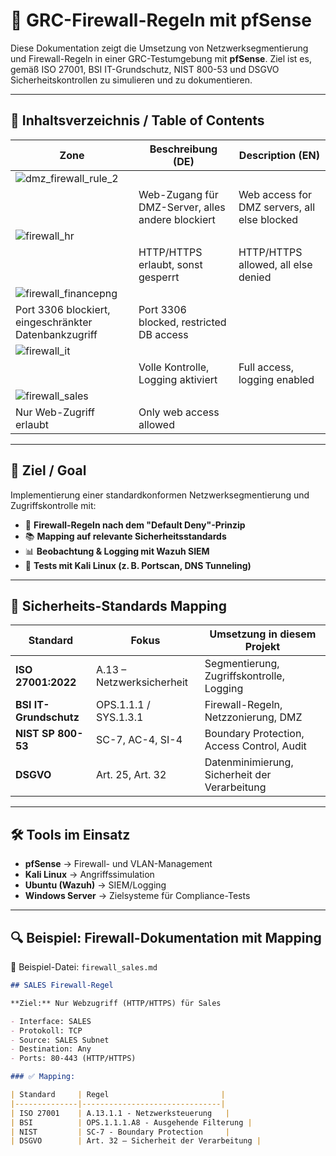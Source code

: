
# 🔐 GRC-Firewall-Regeln mit pfSense

Diese Dokumentation zeigt die Umsetzung von Netzwerksegmentierung und Firewall-Regeln in einer GRC-Testumgebung mit **pfSense**. Ziel ist es, gemäß ISO 27001, BSI IT-Grundschutz, NIST 800-53 und DSGVO Sicherheitskontrollen zu simulieren und zu dokumentieren.

---

## 📁 Inhaltsverzeichnis / Table of Contents

| Zone         | Beschreibung (DE)                            | Description (EN)                         |
|--------------|-----------------------------------------------|-------------------------------------------|
| ![dmz_firewall_rule_2](https://github.com/user-attachments/assets/967508c3-0e16-4096-bb78-17ac95c3fc4e)
       | Web-Zugang für DMZ-Server, alles andere blockiert | Web access for DMZ servers, all else blocked |
| ![firewall_hr](https://github.com/user-attachments/assets/ba88ee1f-8364-4f74-8c79-8c332ed4ba58)
         | HTTP/HTTPS erlaubt, sonst gesperrt       | HTTP/HTTPS allowed, all else denied       |
| ![firewall_financepng](https://github.com/user-attachments/assets/b52fae03-f152-483a-98d7-ca5084ab0f01)
| Port 3306 blockiert, eingeschränkter Datenbankzugriff | Port 3306 blocked, restricted DB access   |
| ![firewall_it](https://github.com/user-attachments/assets/77686b8e-e567-4923-a63a-637a40d2f0f8)
         | Volle Kontrolle, Logging aktiviert       | Full access, logging enabled              |
| ![firewall_sales](https://github.com/user-attachments/assets/466e64af-edc1-46bc-9640-84de0a241648)
   | Nur Web-Zugriff erlaubt                  | Only web access allowed                   |

---







## 🎯 Ziel / Goal

Implementierung einer standardkonformen Netzwerksegmentierung und Zugriffskontrolle mit:

- 🔐 **Firewall-Regeln nach dem "Default Deny"-Prinzip**
- 📚 **Mapping auf relevante Sicherheitsstandards**
- 📊 **Beobachtung & Logging mit Wazuh SIEM**
- 🧪 **Tests mit Kali Linux (z. B. Portscan, DNS Tunneling)**

---

## 📑 Sicherheits-Standards Mapping

| Standard         | Fokus                              | Umsetzung in diesem Projekt                    |
|------------------|-------------------------------------|------------------------------------------------|
| **ISO 27001:2022** | A.13 – Netzwerksicherheit           | Segmentierung, Zugriffskontrolle, Logging      |
| **BSI IT-Grundschutz** | OPS.1.1.1 / SYS.1.3.1              | Firewall-Regeln, Netzzonierung, DMZ            |
| **NIST SP 800-53** | SC-7, AC-4, SI-4                    | Boundary Protection, Access Control, Audit     |
| **DSGVO**         | Art. 25, Art. 32                    | Datenminimierung, Sicherheit der Verarbeitung  |

---

## 🛠 Tools im Einsatz

- **pfSense** → Firewall- und VLAN-Management
- **Kali Linux** → Angriffssimulation
- **Ubuntu (Wazuh)** → SIEM/Logging
- **Windows Server** → Zielsysteme für Compliance-Tests

---

## 🔍 Beispiel: Firewall-Dokumentation mit Mapping

📄 Beispiel-Datei: `firewall_sales.md`

```markdown
## SALES Firewall-Regel

**Ziel:** Nur Webzugriff (HTTP/HTTPS) für Sales

- Interface: SALES
- Protokoll: TCP
- Source: SALES Subnet
- Destination: Any
- Ports: 80-443 (HTTP/HTTPS)

### ✅ Mapping:

| Standard     | Regel                         |
|--------------|-------------------------------|
| ISO 27001    | A.13.1.1 - Netzwerksteuerung   |
| BSI          | OPS.1.1.1.A8 - Ausgehende Filterung |
| NIST         | SC-7 - Boundary Protection     |
| DSGVO        | Art. 32 – Sicherheit der Verarbeitung |
